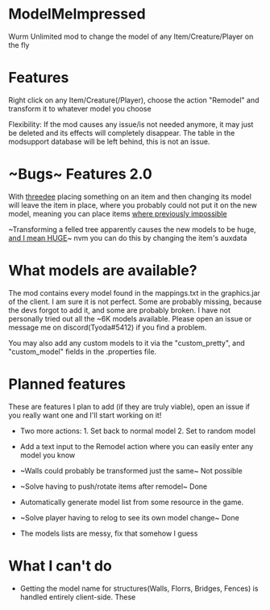 # ModelMeImpressed
Wurm Unlimited mod to change the model of any Item/Creature/Player on the fly

# Features
Right click on any Item/Creature(/Player), choose the action "Remodel" and transform it to whatever model you choose

Flexibility: If the mod causes any issue/is not needed anymore, it may just be deleted and its effects will completely disappear. The table in the modsupport database will be left behind, this is not an issue.

# ~Bugs~ Features 2.0
With <a href="https://github.com/bdew-wurm/threedee">threedee</a> placing something on an item and then changing its model will leave the item in place, where you probably could not put it on the new model, meaning you can place items <a href="https://wurmcw.ddns.net/images/after.png">where previously impossible</a>

~Transforming a felled tree apparently causes the new models to be huge, <a href="https://wurmcw.ddns.net/images/unicornforscale.png">and I mean HUGE</a>~ nvm you can do this by changing the item's auxdata

# What models are available?
The mod contains every model found in the mappings.txt in the graphics.jar of the client. I am sure it is not perfect. Some are probably missing, because the devs forgot to add it, and some are probably broken. I have not personally tried out all the ~6K models available. Please open an issue or message me on discord(Tyoda#5412) if you find a problem.

You may also add any custom models to it via the "custom_pretty", and "custom_model" fields in the .properties file.

# Planned features
These are features I plan to add (if they are truly viable), open an issue if you really want one and I'll start working on it!

 - Two more actions: 1. Set back to normal model 2. Set to random model

 - Add a text input to the Remodel action where you can easily enter any model you know

 - ~Walls could probably be transformed just the same~ Not possible

 - ~Solve having to push/rotate items after remodel~ Done

 - Automatically generate model list from some resource in the game.

 - ~Solve player having to relog to see its own model change~ Done
 
 - The models lists are messy, fix that somehow I guess

# What I can't do
 - Getting the model name for structures(Walls, Florrs, Bridges, Fences) is handled entirely client-side. These 
